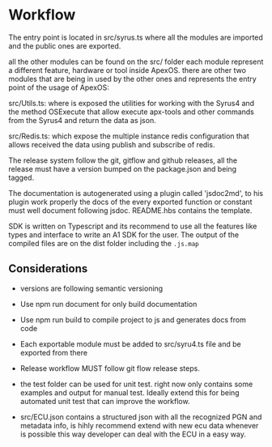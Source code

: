 # Workflow

The entry point is located in src/syrus.ts where all the modules are imported and the public ones are exported.

all the other modules can be found on the src/ folder each module represent a different feature, hardware or tool inside ApexOS. there are other two modules that are being in used by the other ones and represents the entry point of the usage of ApexOS:

src/Utils.ts: where is exposed the utilities for working with the Syrus4 and the method OSExecute that allow execute apx-tools and other commands from the Syrus4 and return the data as json.

src/Redis.ts: which expose the multiple instance redis configuration that allows received the data using publish and subscribe of redis.

The release system follow the git, gitflow and github releases, all the release must have a version bumped on the package.json and being tagged.

The documentation is autogenerated using a plugin called 'jsdoc2md', to his plugin work properly the docs of the every exported function or constant must well document following jsdoc. README.hbs contains the template.

SDK is written on Typescript and its recommend to use all the features like types and interface to write an A1 SDK for the user. The output of the compiled files are on the dist folder including the `.js.map`

## Considerations

- versions are following semantic versioning

- Use npm run document for only build documentation

- Use npm run build to compile project to js and generates docs from code

- Each exportable module must be added to src/syru4.ts file and be exported from there

- Release workflow MUST follow git flow release steps.

- the test folder can be used for unit test. right now only contains some examples and output for manual test. Ideally extend this for being automated unit test that can improve the workflow.

- src/ECU.json contains a structured json with all the recognized PGN and metadata info, is hihly recommend extend with new ecu data whenever is possible this way developer can deal with the ECU in a easy way.
